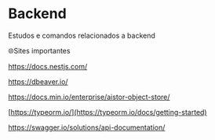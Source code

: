 # Backend
Estudos e comandos relacionados a backend

🌐Sites importantes

https://docs.nestjs.com/

https://dbeaver.io/ 

https://docs.min.io/enterprise/aistor-object-store/

[https://typeorm.io/](https://typeorm.io/docs/getting-started) 

https://swagger.io/solutions/api-documentation/ 
